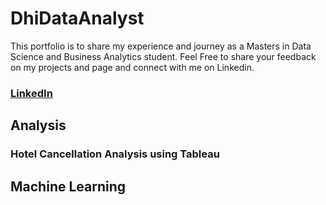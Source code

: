 # DhiDataAnalyst

This portfolio is to share my experience and journey as a Masters in Data Science and Business Analytics student. Feel Free to share your feedback on my projects and page and connect with me on Linkedin.

### [LinkedIn](https://www.linkedin.com/in/sham-naseer-b95866140/)

## Analysis 
### Hotel Cancellation Analysis using Tableau

## Machine Learning

